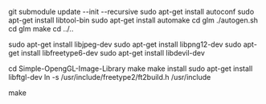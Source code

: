 git submodule update --init --recursive
sudo apt-get install autoconf
sudo apt-get install libtool-bin
sudo apt-get install automake
cd glm
./autogen.sh
cd glm
make
cd ../..

sudo apt-get install libjpeg-dev
sudo apt-get install libpng12-dev
sudo apt-get install libfreetype6-dev
sudo apt-get install libdevil-dev

cd Simple-OpengGL-Image-Library
make
make install
sudo apt-get install libftgl-dev
ln -s /usr/include/freetype2/ft2build.h /usr/include

make



